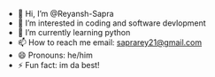 - 👋 Hi, I’m @Reyansh-Sapra
- 👀 I’m interested in coding and software devlopment
- 🌱 I’m currently learning python
- 📫 How to reach me email: saprarey21@gmail.com
- 😄 Pronouns: he/him
- ⚡ Fun fact: im da best!

<!---
Reyansh-Sapra/Reyansh-Sapra is a ✨ special ✨ repository because its `README.md` (this file) appears on your GitHub profile.
You can click the Preview link to take a look at your changes.
--->
